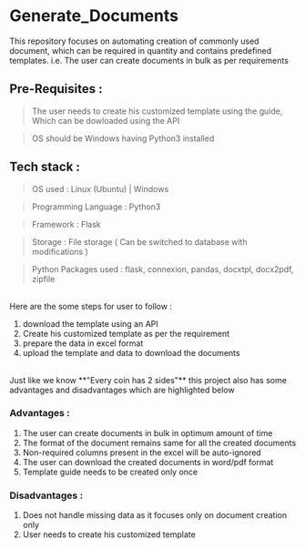 # Generate_Documents
This repository focuses on automating creation of commonly used document, which can be required in quantity and contains predefined templates.
i.e. The user can create documents in bulk as per requirements

## Pre-Requisites :
> The user needs to create his customized template using the guide, Which can be dowloaded using the API

> OS should be Windows having Python3 installed

## Tech stack :
> OS used : Linux (Ubuntu) | Windows

> Programming Language : Python3

> Framework : Flask

> Storage : File storage ( Can be switched to database with modifications )

> Python Packages used : flask, connexion, pandas, docxtpl, docx2pdf, zipfile

<br>
Here are the some steps for user to follow :

1. download the template using an API 
2. Create his customized template as per the requirement
3. prepare the data in excel format 
4. upload the template and data to download the documents 

<br>
Just like we know **"Every coin has 2 sides"** this project also has some advantages and disadvantages which are highlighted below 

### Advantages :

1. The user can create documents in bulk in optimum amount of time
2. The format of the document remains same for all the created documents
3. Non-required columns present in the excel will be auto-ignored
4. The user can download the created documents in word/pdf format 
5. Template guide needs to be created only once   

### Disadvantages :

1. Does not handle missing data as it focuses only on document creation only
3. User needs to create his customized template 

